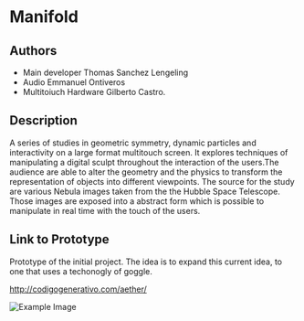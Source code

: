 # Manifold


## Authors
- Main developer Thomas Sanchez Lengeling
- Audio Emmanuel Ontiveros
- Multitoiuch Hardware Gilberto Castro.

## Description

A series of studies in geometric symmetry, dynamic particles and interactivity on a large format multitouch screen. It explores techniques of manipulating a digital sculpt throughout the interaction of the users.The audience are able to alter the geometry and the physics to transform the representation of objects into different viewpoints. The source for the study are various Nebula images taken from the the Hubble Space Telescope. Those images are exposed into a abstract form which is possible to manipulate in real time with the touch of the users.

## Link to Prototype

Prototype of the initial project. The idea is to expand this current idea, to one that uses a techonogly of goggle.

http://codigogenerativo.com/aether/

![Example Image](http://codigogenerativo.com/wp-content/uploads/eather_03.jpg "Interaction")
